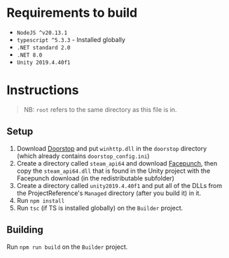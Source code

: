 # Requirements to build

-   `NodeJS ^v20.13.1`
-   `typescript ^5.3.3` - Installed globally
-   `.NET standard 2.0`
-   `.NET 8.0`
-   `Unity 2019.4.40f1`

# Instructions

> NB: `root` refers to the same directory as this file is in.

## Setup

1. Download [Doorstop](https://github.com/NeighTools/UnityDoorstop/releases) and put `winhttp.dll` in the `doorstop` directory (which already contains `doorstop_config.ini`)
2. Create a directory called `steam_api64` and download [Facepunch](), then copy the `steam_api64.dll` that is found in the Unity project with the Facepunch download (in the redistributable subfolder)
3. Create a directory called `unity2019.4.40f1` and put all of the DLLs from the ProjectReference's `Managed` directory (after you build it) in it.
4. Run `npm install`
5. Run `tsc` (if TS is installed globally) on the `Builder` project.

## Building

Run `npm run build` on the `Builder` project.
